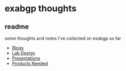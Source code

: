 # exabgp thoughts

## readme

some thoughts and notes I've collected on exabgp so far

*	[Blogs](BLOGS.md)
*	[Lab Design](DESIGN.md)
*	[Presentations](PRESENTATIONS.md)
*	[Products Needed](PRODUCTS.md)
